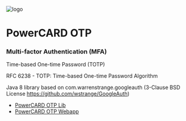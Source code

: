 ![logo](https://www.hps-worldwide.com/sites/default/files/logo_full_white.png)

# PowerCARD OTP

### Multi-factor Authentication (MFA)
Time-based One-time Password (TOTP)

RFC 6238 - TOTP: Time-based One-time Password Algorithm

Java 8 library based on com.warrenstrange.googleauth (3-Clause BSD License https://github.com/wstrange/GoogleAuth)

* [PowerCARD OTP Lib](./pwc-otp-lib/README.md) 
* [PowerCARD OTP Webapp](./pwc-otp-webapp/README.md) 